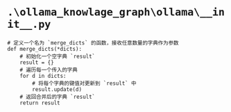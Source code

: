 # `.\ollama_knowlage_graph\ollama\__init__.py`

```
# 定义一个名为 `merge_dicts` 的函数，接收任意数量的字典作为参数
def merge_dicts(*dicts):
    # 初始化一个空字典 `result`
    result = {}
    # 遍历每一个传入的字典
    for d in dicts:
        # 将每个字典的键值对更新到 `result` 中
        result.update(d)
    # 返回合并后的字典 `result`
    return result
```